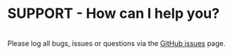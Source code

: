 <h1>SUPPORT - How can I help you?</h1>
<br />Please log all bugs, issues or questions via the <a href="https://www.google.com">GitHub issues</a> page.
